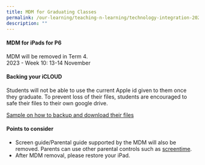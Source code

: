 ```yaml
---
title: MDM for Graduating Classes
permalink: /our-learning/teaching-n-learning/technology-integration-2023/mdm-for-graduating-classes/
description: ""
---
```

<h4><strong>MDM for iPads for P6</strong></h4>
<p>MDM will be removed in Term 4.<br>2023 - Week 10: 13-14 November</p>
<h4><strong>Backing your iCLOUD</strong></h4>
<p>Students will not be able to use the current Apple id given to them once they graduate. To prevent loss of their files, students are encouraged to safe their files to their own google drive.</p>
<p><a target="" href="/files/Guide%20to%20Cloud%20Storage%20migration%201.pdf">Sample on how to backup and download their files</a></p>
<h4><strong>Points to consider</strong></h4>
<ul>
<li>Screen guide/Parental guide supported by the MDM will also be removed. Parents can use other parental controls such as&nbsp;<a target="" href="https://www.youtube.com/watch?v=RzVIosMRUHg">screentime</a>.&nbsp;</li>
<li>After MDM removal, please restore your iPad.&nbsp;</li>
</ul>